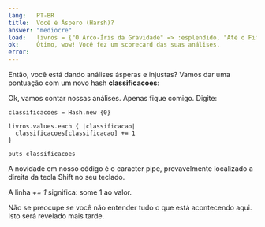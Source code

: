 ```yaml
---
lang:   PT-BR
title:  Você é Áspero (Harsh)?
answer: "mediocre"
load:   livros = {"O Arco-Íris da Gravidade" => :esplendido, "Até o Fim" => :lixo, "Cores Vivas" => :mediocre, "Bumblebees" => :mediocre}
ok:     Ótimo, wow! Você fez um scorecard das suas análises.
error:  
---
```


Então, você está dando análises ásperas e injustas? Vamos dar uma pontuação com um novo hash __classificacoes__:

Ok, vamos contar nossas análises. Apenas fique comigo. Digite:

    classificacoes = Hash.new {0}

    livros.values.each { |classificacao|
      classificacoes[classificacao] += 1
    }

    puts classificacoes

A novidade em nosso código é o caracter pipe, provavelmente localizado a direita da tecla Shift
no seu teclado.

A linha _+= 1_ significa: some 1 ao valor.

Não se preocupe se você não entender tudo o que está acontecendo aqui. Isto será revelado mais tarde.
